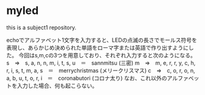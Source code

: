 # myled
this is a subject1 repository.


echoでアルファベット1文字を入力すると、LEDの点滅の長さでモールス符号を表現し、あらかじめ決められた単語をローマ字または英語で作り出すようにした。
今回はs,m,cの3つを用意しており、それぞれ入力すると次のようになる。
s　⇒　s, a, n, n, m, i, t, s, u　＝　sannmitsu (三密)
m　⇒　m, e, r, r, y, c, h, r, i, s, t, m, a, s　＝　merrychristmas (メリークリスマス)
c　⇒　c, o, r, o, n, a, b, u, t, o, r, i　＝　coronabutori (コロナ太り)
なお、これ以外のアルファベットを入力した場合、何も起こらない。
